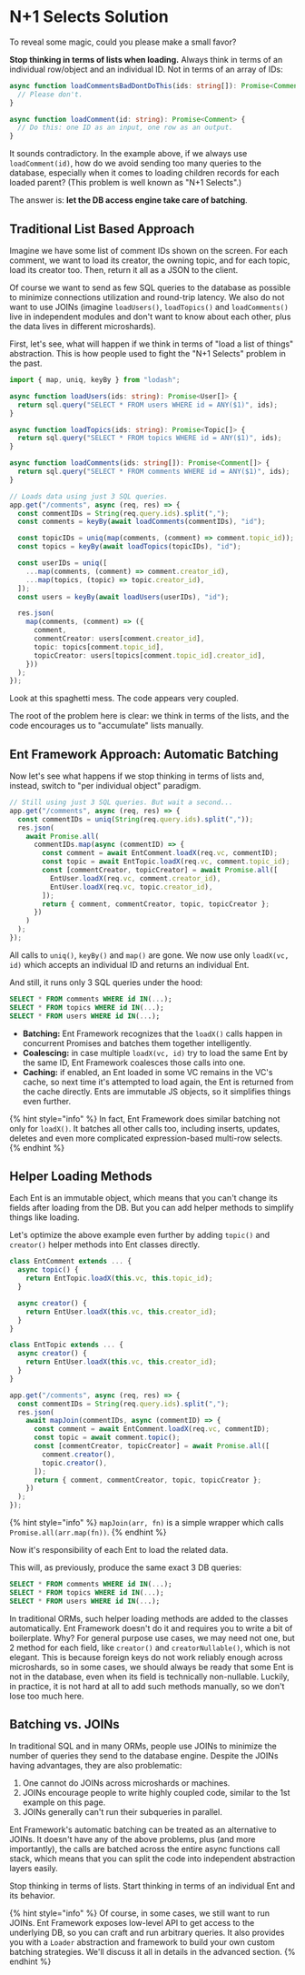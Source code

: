 # N+1 Selects Solution

To reveal some magic, could you please make a small favor?

**Stop thinking in terms of lists when loading.** Always think in terms of an individual row/object and an individual ID. Not in terms of an array of IDs:

```typescript
async function loadCommentsBadDontDoThis(ids: string[]): Promise<Comment[]> {
  // Please don't.
}

async function loadComment(id: string): Promise<Comment> {
  // Do this: one ID as an input, one row as an output.
}  
```

It sounds contradictory. In the example above, if we always use `loadComment(id)`, how do we avoid sending too many queries to the database, especially when it comes to loading children records for each loaded parent? (This problem is well known as "N+1 Selects".)

The answer is: **let the DB access engine take care of batching**.

## Traditional List Based Approach

Imagine we have some list of comment IDs shown on the screen. For each comment, we want to load its creator, the owning topic, and for each topic, load its creator too. Then, return it all as a JSON to the client.

Of course we want to send as few SQL queries to the database as possible to minimize connections utilization and round-trip latency. We also do not want to use JOINs (imagine `loadUsers()`, `loadTopics()` and `loadComments()` live in independent modules and don't want to know about each other, plus the data lives in different microshards).

First, let's see, what will happen if we think in terms of "load a list of things" abstraction. This is how people used to fight the "N+1 Selects" problem in the past.

```typescript
import { map, uniq, keyBy } from "lodash";

async function loadUsers(ids: string): Promise<User[]> {
  return sql.query("SELECT * FROM users WHERE id = ANY($1)", ids);
}

async function loadTopics(ids: string): Promise<Topic[]> {
  return sql.query("SELECT * FROM topics WHERE id = ANY($1)", ids);
}

async function loadComments(ids: string[]): Promise<Comment[]> {
  return sql.query("SELECT * FROM comments WHERE id = ANY($1)", ids);
}

// Loads data using just 3 SQL queries.
app.get("/comments", async (req, res) => {
  const commentIDs = String(req.query.ids).split(",");
  const comments = keyBy(await loadComments(commentIDs), "id");

  const topicIDs = uniq(map(comments, (comment) => comment.topic_id));
  const topics = keyBy(await loadTopics(topicIDs), "id");

  const userIDs = uniq([
    ...map(comments, (comment) => comment.creator_id),
    ...map(topics, (topic) => topic.creator_id),
  ]);
  const users = keyBy(await loadUsers(userIDs), "id");

  res.json(
    map(comments, (comment) => ({
      comment,
      commentCreator: users[comment.creator_id],
      topic: topics[comment.topic_id],
      topicCreator: users[topics[comment.topic_id].creator_id],
    }))
  );
});
```

Look at this spaghetti mess. The code appears very coupled.

The root of the problem here is clear: we think in terms of the lists, and the code encourages us to "accumulate" lists manually.

## Ent Framework Approach: Automatic Batching

Now let's see what happens if we stop thinking in terms of lists and, instead, switch to "per individual object" paradigm.

```typescript
// Still using just 3 SQL queries. But wait a second...
app.get("/comments", async (req, res) => {
  const commentIDs = uniq(String(req.query.ids).split(","));
  res.json(
    await Promise.all(
      commentIDs.map(async (commentID) => {
        const comment = await EntComment.loadX(req.vc, commentID);
        const topic = await EntTopic.loadX(req.vc, comment.topic_id);
        const [commentCreator, topicCreator] = await Promise.all([
          EntUser.loadX(req.vc, comment.creator_id),
          EntUser.loadX(req.vc, topic.creator_id),
        ]);
        return { comment, commentCreator, topic, topicCreator };
      })
    )
  );
});

```

All calls to `uniq()`, `keyBy()` and `map()` are gone. We now use only `loadX(vc, id)` which accepts an individual ID and returns an individual Ent.

And still, it runs only 3 SQL queries under the hood:

```sql
SELECT * FROM comments WHERE id IN(...);
SELECT * FROM topics WHERE id IN(...);
SELECT * FROM users WHERE id IN(...);
```

* **Batching:** Ent Framework recognizes that the `loadX()` calls happen in concurrent Promises and batches them together intelligently.
* **Coalescing:** in case multiple `loadX(vc, id)` try to load the same Ent by the same ID, Ent Framework coalesces those calls into one.
* **Caching:** if enabled, an Ent loaded in some VC remains in the VC's cache, so next time it's attempted to load again, the Ent is returned from the cache directly. Ents are immutable JS objects, so it simplifies things even further.

{% hint style="info" %}
In fact, Ent Framework does similar batching not only for `loadX()`. It batches all other calls too, including inserts, updates, deletes and even more complicated expression-based multi-row selects.
{% endhint %}

## Helper Loading Methods

Each Ent is an immutable object, which means that you can't change its fields after loading from the DB. But you can add helper methods to simplify things like loading.

Let's optimize the above example even further by adding `topic()` and `creator()` helper methods into Ent classes directly.

```typescript
class EntComment extends ... {
  async topic() {
    return EntTopic.loadX(this.vc, this.topic_id);
  }

  async creator() {
    return EntUser.loadX(this.vc, this.creator_id);
  }
}

class EntTopic extends ... {
  async creator() {
    return EntUser.loadX(this.vc, this.creator_id);
  }
}

app.get("/comments", async (req, res) => {
  const commentIDs = String(req.query.ids).split(",");
  res.json(
    await mapJoin(commentIDs, async (commentID) => {
      const comment = await EntComment.loadX(req.vc, commentID);
      const topic = await comment.topic();
      const [commentCreator, topicCreator] = await Promise.all([
        comment.creator(),
        topic.creator(),
      ]);
      return { comment, commentCreator, topic, topicCreator };
    })
  );
});
```

{% hint style="info" %}
`mapJoin(arr, fn)` is a simple wrapper which calls `Promise.all(arr.map(fn))`.
{% endhint %}

Now it's responsibility of each Ent to load the related data.

This will, as previously, produce the same exact 3 DB queries:

```sql
SELECT * FROM comments WHERE id IN(...);
SELECT * FROM topics WHERE id IN(...);
SELECT * FROM users WHERE id IN(...);
```

In traditional ORMs, such helper loading methods are added to the classes automatically. Ent Framework doesn't do it and requires you to write a bit of boilerplate. Why? For general purpose use cases, we may need not one, but 2 method for each field, like `creator()` and `creatorNullable()`, which is not elegant. This is because foreign keys do not work reliably enough across microshards, so in some cases, we should always be ready that some Ent is not in the database, even when its field is technically non-nullable. Luckily, in practice, it is not hard at all to add such methods manually, so we don't lose too much here.

## Batching vs. JOINs

In traditional SQL and in many ORMs, people use JOINs to minimize the number of queries they send to the database engine. Despite the JOINs having advantages, they are also problematic:

1. One cannot do JOINs across microshards or machines.
2. JOINs encourage people to write highly coupled code, similar to the 1st example on this page.
3. JOINs generally can't run their subqueries in parallel.

Ent Framework's automatic batching can be treated as an alternative to JOINs. It doesn't have any of the above problems, plus (and more importantly), the calls are batched across the entire async functions call stack, which means that you can split the code into independent abstraction layers easily.

Stop thinking in terms of lists. Start thinking in terms of an individual Ent and its behavior.

{% hint style="info" %}
Of course, in some cases, we still want to run JOINs. Ent Framework exposes low-level API to get access to the underlying DB, so you can craft and run arbitrary queries. It also provides you with a `Loader` abstraction and framework to build your own custom batching strategies. We'll discuss it all in details in the advanced section.
{% endhint %}

